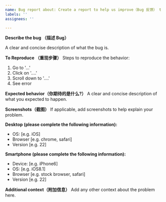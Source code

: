 ```yaml
---
name: Bug report about: Create a report to help us improve（Bug 反馈） title: ''
labels: ''
assignees: ''

---
```


**Describe the bug （描述 Bug）**

A clear and concise description of what the bug is.

**To Reproduce （重现步骤）**
Steps to reproduce the behavior:

1. Go to '...'
2. Click on '....'
3. Scroll down to '....'
4. See error

**Expected behavior（你期待的是什么?）**
A clear and concise description of what you expected to happen.

**Screenshots（截图）**
If applicable, add screenshots to help explain your problem.

**Desktop (please complete the following information):**

- OS: [e.g. iOS]
- Browser [e.g. chrome, safari]
- Version [e.g. 22]

**Smartphone (please complete the following information):**

- Device: [e.g. iPhone6]
- OS: [e.g. iOS8.1]
- Browser [e.g. stock browser, safari]
- Version [e.g. 22]

**Additional context（附加信息）**
Add any other context about the problem here.